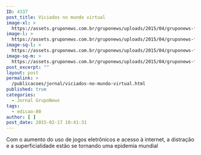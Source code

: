 ```yaml
---
ID: 4337
post_title: Viciados no mundo virtual
image-xl: >
  https://assets.gruponews.com.br/gruponews/uploads/2015/04/gruponews-fevereiro-2015-1-1920x1080.jpg
image-l: >
  https://assets.gruponews.com.br/gruponews/uploads/2015/04/gruponews-fevereiro-2015-1-1280x720.jpg
image-sq-l: >
  https://assets.gruponews.com.br/gruponews/uploads/2015/04/gruponews-fevereiro-2015-1-1280x1280.jpg
image-sq-m: >
  https://assets.gruponews.com.br/gruponews/uploads/2015/04/gruponews-fevereiro-2015-1-720x720.jpg
post_excerpt: ""
layout: post
permalink: >
  /publicacoes/jornal/viciados-no-mundo-virtual.html
published: true
categories:
  - Jornal GrupoNews
tags:
  - edicao-80
author: [ ]
post_date: 2015-02-17 10:41:31
---
```

Com o aumento do uso de jogos eletrônicos e acesso à internet, a distração e a superficialidade estão se tornando uma epidemia mundial